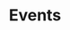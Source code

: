 ---
header:
  overlay_image: /images/covers/banner_events.jpg
  overlay_filter: 0.1
  caption: "A photo of a paper given at Arabic Pasts"
title: Events
layout: tag
permalink: /research/events
taxonomy: events
sidebar:
  nav: "research"
---